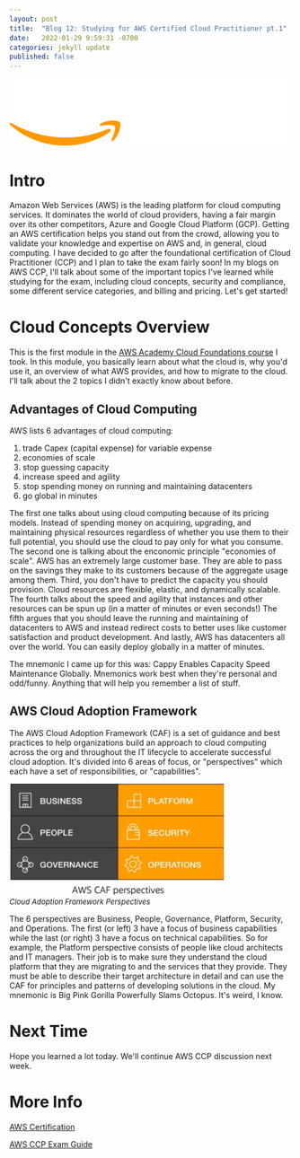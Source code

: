 ```yaml
---
layout: post
title:  "Blog 12: Studying for AWS Certified Cloud Practitioner pt.1"
date:   2022-01-29 9:59:31 -0700
categories: jekyll update
published: false
---
```

![AWS Training and Certification](/assets/aws-training-and-certification.png)
# **Intro**
Amazon Web Services (AWS) is the leading platform for cloud computing services. It dominates the world of cloud providers, having a fair margin over its other competitors, Azure and Google Cloud Platform (GCP). Getting an AWS certification helps you stand out from the crowd, allowing you to validate your knowledge and expertise on AWS and, in general, cloud computing. I have decided to go after the foundational certification of Cloud Practitioner (CCP) and I plan to take the exam fairly soon! In my blogs on AWS CCP, I'll talk about some of the important topics I've learned while studying for the exam, including cloud concepts, security and compliance, some different service categories, and billing and pricing. Let's get started!

# **Cloud Concepts Overview**
This is the first module in the [AWS Academy Cloud Foundations course](https://aws.amazon.com/training/awsacademy/) I took. In this module, you basically learn about what the cloud is, why you'd use it, an overview of what AWS provides, and how to migrate to the cloud. I'll talk about the 2 topics I didn't exactly know about before. 

## **Advantages of Cloud Computing**
AWS lists 6 advantages of cloud computing: 
1. trade Capex (capital expense) for variable expense
2. economies of scale
3. stop guessing capacity
4. increase speed and agility
5. stop spending money on running and maintaining datacenters
6. go global in minutes

The first one talks about using cloud computing because of its pricing models. Instead of spending money on acquiring, upgrading, and maintaining physical resources regardless of whether you use them to their full potential, you should use the cloud to pay only for what you consume. The second one is talking about the enconomic principle "economies of scale". AWS has an extremely large customer base. They are able to pass on the savings they make to its customers because of the aggregate usage among them. Third, you don't have to predict the capacity you should provision. Cloud resources are flexible, elastic, and dynamically scalable. The fourth talks about the speed and agility that instances and other resources can be spun up (in a matter of minutes or even seconds!) The fifth argues that you should leave the running and maintaining of datacenters to AWS and instead redirect costs to better uses like customer satisfaction and product development. And lastly, AWS has datacenters all over the world. You can easily deploy globally in a matter of minutes. 

The mnemonic I came up for this was: Cappy Enables Capacity Speed Maintenance Globally. Mnemonics work best when they're personal and odd/funny. Anything that will help you remember a list of stuff. 

## **AWS Cloud Adoption Framework**
The AWS Cloud Adoption Framework (CAF) is a set of guidance and best practices to help organizations build an approach to cloud computing across the org and throughout the IT lifecycle to accelerate successful cloud adoption. It's divided into 6 areas of focus, or "perspectives" which each have a set of responsibilities, or "capabilities". 

![AWS CAF](/assets/aws-caf.jpg)<br/><font size="2.75px"><em>Cloud Adoption Framework Perspectives</em></font>

The 6 perspectives are Business, People, Governance, Platform, Security, and Operations. The first (or left) 3 have a focus of business capabilities while the last (or right) 3 have a focus on technical capabilities. So for example, the Platform perspective consists of people like cloud architects and IT managers. Their job is to make sure they understand the cloud platform that they are migrating to and the services that they provide. They must be able to describe their target architecture in detail and can use the CAF for principles and patterns of developing solutions in the cloud. My mnemonic is Big Pink Gorilla Powerfully Slams Octopus. It's weird, I know.

# **Next Time**
Hope you learned a lot today. We'll continue AWS CCP discussion next week.

# **More Info**
[AWS Certification](https://aws.amazon.com/certification/)

[AWS CCP Exam Guide](https://d1.awsstatic.com/training-and-certification/docs-cloud-practitioner/AWS-Certified-Cloud-Practitioner_Exam-Guide.pdf)